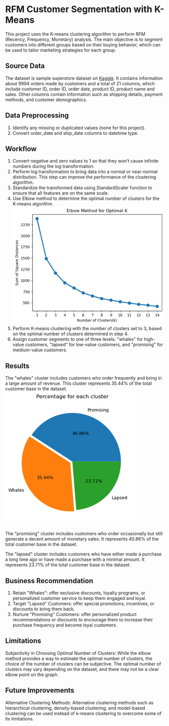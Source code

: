 # RFM Customer Segmentation with K-Means

This project uses the K-means clustering algorithm to perform RFM (Recency, Frequency, Monetary) analysis. The main objective is to segment customers into different groups based on their buying behavior, which can be used to tailor marketing strategies for each group.


## Source Data

The dataset is sample superstore dataset on [Kaggle](https://www.kaggle.com/datasets/bravehart101/sample-supermarket-dataset).  It contains information about 9994 orders made by customers and a total of 21 columns, which include customer ID, order ID, order date, product ID, product name and sales. Other columns contain information such as shipping details, payment methods, and customer demographics.

## Data Preprocessing

1.    Identify any missing or duplicated values (none for this project). 
2.    Convert order_date and ship_date columns to datetime type.

## Workflow

1.	Convert negative and zero values to 1 so that they won’t cause infinite numbers during the log transformation. 
2.	Perform log transformation to bring data into a normal or near-normal distribution. This step can improve the performance of the clustering algorithm.
3.	 Standardize the transformed data using StandardScaler function to ensure that all features are on the same scale.
4.	 Use Elbow method to determine the optimal number of clusters for the K-means algorithm. 
![alt text](https://github.com/QiujiaGuo/RFM-Analysis-for-Customer-Segmentation/blob/main/Elbow%20Method.png)
5. Perform K-means clustering with the number of clusters set to 3, based on the optimal number of clusters determined in step 4.
6.	  Assign customer segments to one of three levels: "whales" for high-value customers, "lapsed" for low-value customers, and "promising" for medium-value customers.

## Results

The "whales" cluster includes customers who order frequently and bring in a large amount of revenue. This cluster represents 35.44% of the total customer base in the dataset.
![alt text](https://github.com/QiujiaGuo/RFM-Analysis-for-Customer-Segmentation/blob/main/percentage%20for%20each%20cluster.png)

The "promising" cluster  includes customers who order occasionally but still generate a decent amount of monetary sales. It represents 40.86% of the total customer base in the dataset.

The "lapsed" cluster includes customers who have either made a purchase a long time ago or have made a purchase with a minimal amount. It represents 23.71% of the total customer base in the dataset.

## Business Recommendation

1.	Retain "Whales": offer exclusive discounts, loyalty programs, or personalized customer service to keep them engaged and loyal.
2.	Target "Lapsed" Customers: offer special promotions, incentives, or discounts to bring them back. 
3.	Nurture "Promising" Customers: offer personalized product recommendations or discounts to encourage them to increase their purchase frequency and become loyal customers.

## Limitations

Subjectivity in Choosing Optimal Number of Clusters: While the elbow method provides a way to estimate the optimal number of clusters, the choice of the number of clusters can be subjective. The optimal number of clusters may vary depending on the dataset, and there may not be a clear elbow point on the graph.

## Future Improvements

Alternative Clustering Methods: Alternative clustering methods such as hierarchical clustering, density-based clustering, and model-based clustering can be used instead of k-means clustering to overcome some of its limitations.
